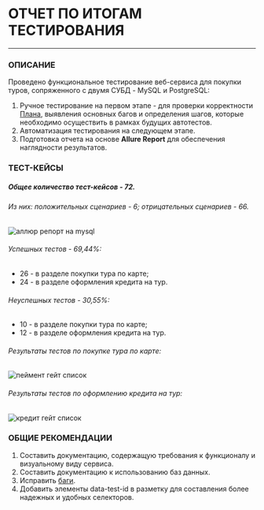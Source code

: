# ОТЧЕТ ПО ИТОГАМ ТЕСТИРОВАНИЯ
---
### ОПИСАНИЕ

Проведено функциональное тестирование веб-сервиса для покупки туров, сопряженного с двумя СУБД - MySQL и PostgreSQL:
1. Ручное тестирование на первом этапе - для проверки корректности [Плана](https://github.com/YanaZaharova/Diploma/blob/main/Documentation/Plan.md), выявления основных багов и определения шагов, которые необходимо осуществить в рамках будущих автотестов.
2. Автоматизация тестирования на следующем этапе.
3. Подготовка отчета на основе **Allure Report** для обеспечения наглядности результатов.

### ТЕСТ-КЕЙСЫ

##### Общее количество тест-кейсов - 72.

###### Из них: положительных сценариев - 6; отрицательных сценариев - 66.

![аллюр репорт на mysql](https://github.com/user-attachments/assets/35c0d966-ba1d-4f67-8dfa-48197ce08b89)

###### Успешных тестов - 69,44%:

+ 26 - в разделе покупки тура по карте;
+ 24 - в разделе оформления кредита на тур.

###### Неуспешных тестов - 30,55%:

+ 10 - в разделе покупки тура по карте;
+ 12 - в разделе оформления кредита на тур.

###### Результаты тестов по покупке тура по карте:
![пеймент гейт список](https://github.com/user-attachments/assets/e34368ad-f3db-441f-a374-fbe4fa086ef9)

###### Результаты тестов по оформлению кредита на тур:
![кредит гейт список](https://github.com/user-attachments/assets/41c41cec-bd7a-4be8-b9ee-912bf9531386)

### ОБЩИЕ РЕКОМЕНДАЦИИ
1. Составить документацию, содержащую требования к функционалу и визуальному виду сервиса.
2. Составить документацию к использованию баз данных.
3. Исправить [баги](https://github.com/YanaZaharova/Diploma/issues).
4. Добавить элементы data-test-id в разметку для составления более надежных и удобных селекторов.
